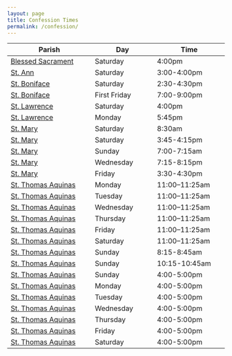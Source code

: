 ```yaml
---
layout: page
title: Confession Times
permalink: /confession/
---
```


  <table id="sunday_mass_list" class="table table-bordered table-striped table-hover dataTable no-footer" role="grid" aria-describedby="sunday_mass_list_info">
      <thead>
        <tr role="row"><th class="sorting_asc" tabindex="0" aria-controls="sunday_mass_list" rowspan="1" colspan="1" aria-sort="ascending" aria-label="Parish: activate to sort column descending" style="width: 268px;">Parish</th><th class="sorting" tabindex="0" aria-controls="sunday_mass_list" rowspan="1" colspan="1" aria-label="Day: activate to sort column ascending" style="width: 164px;">Day</th><th class="sorting" tabindex="0" aria-controls="sunday_mass_list" rowspan="1" colspan="1" aria-label="Time: activate to sort column ascending" style="width: 222px;">Time</th></tr>
      </thead>
      <tbody>
              <tr class="parish-s odd" role="row">
                  <td class="sorting_1"><a href="http://blessedsacramentwl.org/" target="_blank">Blessed Sacrament</a></td>
                  <td>Saturday</td>
                  <td>4:00pm</td>
                </tr><tr class="parish-a even" role="row">
                  <td class="sorting_1"><a href="http://www.stannlafayette.org/" target="_blank">St. Ann</a></td>
                  <td>Saturday</td>
                  <td>3:00-4:00pm</td>
                </tr><tr class="parish-b odd" role="row">
                  <td class="sorting_1"><a href="http://stboniface.org/" target="_blank">St. Boniface</a></td>
                  <td>Saturday</td>
                  <td>2:30-4:30pm</td>
                </tr><tr class="parish-b even" role="row">
                  <td class="sorting_1"><a href="http://stboniface.org/" target="_blank">St. Boniface</a></td>
                  <td>First Friday</td>
                  <td>7:00-9:00pm</td>
                </tr><tr class="parish-l odd" role="row">
                  <td class="sorting_1"><a href="http://www.saintlawrencechurch.net/" target="_blank">St. Lawrence</a></td>
                  <td>Saturday</td>
                  <td>4:00pm</td>
                </tr><tr class="parish-l even" role="row">
                  <td class="sorting_1"><a href="http://www.saintlawrencechurch.net/" target="_blank">St. Lawrence</a></td>
                  <td>Monday</td>
                  <td>5:45pm</td>
                </tr><tr class="parish-m odd" role="row">
                  <td class="sorting_1"><a href="http://www.saintmarycathedral.org/" target="_blank">St. Mary</a></td>
                  <td>Saturday</td>
                  <td>8:30am</td>
                </tr><tr class="parish-m even" role="row">
                  <td class="sorting_1"><a href="http://www.saintmarycathedral.org/" target="_blank">St. Mary</a></td>
                  <td>Saturday</td>
                  <td>3:45-4:15pm</td>
                </tr><tr class="parish-m odd" role="row">
                  <td class="sorting_1"><a href="http://www.saintmarycathedral.org/" target="_blank">St. Mary</a></td>
                  <td>Sunday</td>
                  <td>7:00-7:15am</td>
                </tr><tr class="parish-m even" role="row">
                  <td class="sorting_1"><a href="http://www.saintmarycathedral.org/" target="_blank">St. Mary</a></td>
                  <td>Wednesday</td>
                  <td>7:15-8:15pm</td>
                </tr><tr class="parish-m odd" role="row">
                  <td class="sorting_1"><a href="http://www.saintmarycathedral.org/" target="_blank">St. Mary</a></td>
                  <td>Friday</td>
                  <td>3:30-4:30pm</td>
                </tr><tr class="parish-t even" role="row">
                  <td class="sorting_1"><a href="http://boilercatholics.org" target="_blank">St. Thomas Aquinas</a></td>
                  <td>Monday</td>
                  <td>11:00–11:25am</td>
                </tr><tr class="parish-t odd" role="row">
                  <td class="sorting_1"><a href="http://boilercatholics.org" target="_blank">St. Thomas Aquinas</a></td>
                  <td>Tuesday</td>
                  <td>11:00–11:25am</td>
                </tr><tr class="parish-t even" role="row">
                  <td class="sorting_1"><a href="http://boilercatholics.org" target="_blank">St. Thomas Aquinas</a></td>
                  <td>Wednesday</td>
                  <td>11:00–11:25am</td>
                </tr><tr class="parish-t odd" role="row">
                  <td class="sorting_1"><a href="http://boilercatholics.org" target="_blank">St. Thomas Aquinas</a></td>
                  <td>Thursday</td>
                  <td>11:00–11:25am</td>
                </tr><tr class="parish-t even" role="row">
                  <td class="sorting_1"><a href="http://boilercatholics.org" target="_blank">St. Thomas Aquinas</a></td>
                  <td>Friday</td>
                  <td>11:00–11:25am</td>
                </tr><tr class="parish-t odd" role="row">
                  <td class="sorting_1"><a href="http://boilercatholics.org" target="_blank">St. Thomas Aquinas</a></td>
                  <td>Saturday</td>
                  <td>11:00–11:25am</td>
                </tr><tr class="parish-t even" role="row">
                  <td class="sorting_1"><a href="http://boilercatholics.org" target="_blank">St. Thomas Aquinas</a></td>
                  <td>Sunday</td>
                  <td>8:15-8:45am</td>
                </tr><tr class="parish-t odd" role="row">
                  <td class="sorting_1"><a href="http://boilercatholics.org" target="_blank">St. Thomas Aquinas</a></td>
                  <td>Sunday</td>
                  <td>10:15-10:45am</td>
                </tr><tr class="parish-t even" role="row">
                  <td class="sorting_1"><a href="http://boilercatholics.org" target="_blank">St. Thomas Aquinas</a></td>
                  <td>Sunday</td>
                  <td>4:00-5:00pm</td>
                </tr><tr class="parish-t odd" role="row">
                  <td class="sorting_1"><a href="http://boilercatholics.org" target="_blank">St. Thomas Aquinas</a></td>
                  <td>Monday</td>
                  <td>4:00-5:00pm</td>
                </tr><tr class="parish-t even" role="row">
                  <td class="sorting_1"><a href="http://boilercatholics.org" target="_blank">St. Thomas Aquinas</a></td>
                  <td>Tuesday</td>
                  <td>4:00-5:00pm</td>
                </tr><tr class="parish-t odd" role="row">
                  <td class="sorting_1"><a href="http://boilercatholics.org" target="_blank">St. Thomas Aquinas</a></td>
                  <td>Wednesday</td>
                  <td>4:00-5:00pm</td>
                </tr><tr class="parish-t even" role="row">
                  <td class="sorting_1"><a href="http://boilercatholics.org" target="_blank">St. Thomas Aquinas</a></td>
                  <td>Thursday</td>
                  <td>4:00-5:00pm</td>
                </tr><tr class="parish-t odd" role="row">
                  <td class="sorting_1"><a href="http://boilercatholics.org" target="_blank">St. Thomas Aquinas</a></td>
                  <td>Friday</td>
                  <td>4:00-5:00pm</td>
                </tr><tr class="parish-t even" role="row">
                  <td class="sorting_1"><a href="http://boilercatholics.org" target="_blank">St. Thomas Aquinas</a></td>
                  <td>Saturday</td>
                  <td>4:00-5:00pm</td>
                </tr></tbody>
    </table>
